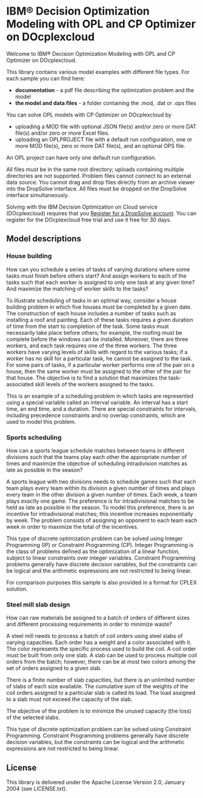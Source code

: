 # IBM® Decision Optimization Modeling with OPL and CP Optimizer on DOcplexcloud

Welcome to IBM® Decision Optimization Modeling with OPL and CP Optimizer on DOcplexcloud.


This library contains various model examples with different file types. For each sample you can find here:
* **documentation** - a pdf file describing the optimization problem and the model
* **the model and data files** - a folder containing the .mod, .dat or .ops files


You can solve OPL models with CP Optimizer on DOcplexcloud by
 
- uploading a MOD file with optional JSON file(s) and/or zero or more DAT file(s) and/or zero or more Excel files.
- uploading an OPLPROJECT file with a default run configuration, one or more MOD file(s), zero or more DAT file(s), and an optional OPS file.

An OPL project can have only one default run configuration.

All files must be in the same root directory; uploads containing multiple directories are not supported. Problem files cannot connect to an external data source. You cannot drag and drop files directly from an archive viewer into the DropSolve interface. All files must be dropped on the DropSolve interface simultaneously.

Solving with the IBM Decision Optimization on Cloud service (DOcplexcloud) requires that you
[Register for a DropSolve account](https://dropsolve-oaas.docloud.ibmcloud.com/software/analytics/docloud). You can register for the DOcplexcloud free trial and use it free for 30 days.

## Model descriptions

### House building
How can you schedule a series of tasks of varying durations where some tasks must finish before others start? And assign workers to each of the tasks such that each worker is assigned to only one task at any given time? And maximize the matching of worker skills to the tasks?

To illustrate scheduling of tasks in an optimal way, consider a house building problem in which five houses must be completed by a given date. The construction of each house includes a number of tasks such as installing a roof and painting. Each of these tasks requires a given duration of time from the start to completion of the task. Some tasks must necessarily take place before others; for example, the roofing must be complete before the windows can be installed. Moreover, there are three workers, and each task requires one of the three workers. The three workers have varying levels of skills with regard to the various tasks; if a worker has no skill for a particular task, he cannot be assigned to the task. For some pairs of tasks, if a particular worker performs one of the pair on a house, then the same worker must be assigned to the other of the pair for that house. The objective is to find a solution that maximizes the task-associated skill levels of the workers assigned to the tasks.

This is an example of a scheduling problem in which tasks are represented using a special variable called an interval variable. An interval has a start time, an end time, and a duration. There are special constraints for intervals, including precedence constraints and no overlap constraints, which are used to model this problem.

### Sports scheduling
How can a sports league schedule matches between teams in different divisions such that the teams play each other the appropriate number of times and maximize the objective of scheduling intradivision matches as late as possible in the season?

A sports league with two divisions needs to schedule games such that each team plays every team within its division a given number of times and plays every team in the other division a given number of times. Each week, a team plays exactly one game. The preference is for intradivisional matches to be held as late as possible in the season. To model this preference, there is an incentive for intradivisional matches; this incentive increases exponentially by week. The problem consists of assigning an opponent to each team each week in order to maximize the total of the incentives.

This type of discrete optimization problem can be solved using Integer Programming (IP) or Constraint Programming (CP). Integer Programming is the class of problems defined as the optimization of a linear function, subject to linear constraints over integer variables. Constraint Programming problems generally have discrete decision variables, but the constraints can be logical and the arithmetic expressions are not restricted to being linear.

For comparison purposes this sample is also provided in a format for CPLEX solution.

### Steel mill slab design

How can raw materials be assigned to a batch of orders of different sizes and different processing requirements in order to minimize waste?

A steel mill needs to process a batch of coil orders using steel slabs of varying capacities. Each order has a weight and a color associated with it. The color represents the specific process used to build the coil. A coil order must be built from only one slab. A slab can be used to process multiple coil orders from the batch; however, there can be at most two colors among the set of orders assigned to a given slab.

There is a finite number of slab capacities, but there is an unlimited number of slabs of each size available. The cumulative sum of the weights of the coil orders assigned to a particular slab is called its load. The load assigned to a slab must not exceed the capacity of the slab.

The objective of the problem is to minimize the unused capacity (the loss) of the selected slabs.

This type of discrete optimization problem can be solved using Constraint Programming. Constraint Programming problems generally have discrete decision variables, but the constraints can be logical and the arithmetic expressions are not restricted to being linear.


## License

This library is delivered under the  Apache License Version 2.0, January 2004 (see LICENSE.txt).
